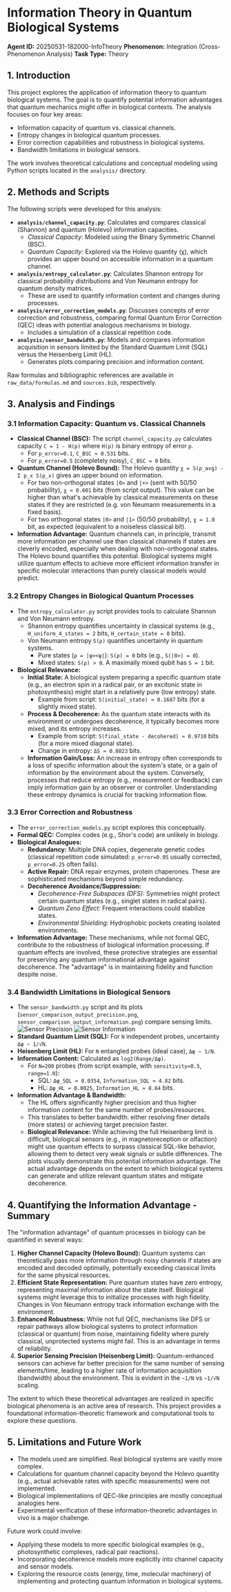 # Information Theory in Quantum Biological Systems

**Agent ID:** 20250531-182000-InfoTheory
**Phenomenon:** Integration (Cross-Phenomenon Analysis)
**Task Type:** Theory

## 1. Introduction

This project explores the application of information theory to quantum biological systems. The goal is to quantify potential information advantages that quantum mechanics might offer in biological contexts. The analysis focuses on four key areas:
- Information capacity of quantum vs. classical channels.
- Entropy changes in biological quantum processes.
- Error correction capabilities and robustness in biological systems.
- Bandwidth limitations in biological sensors.

The work involves theoretical calculations and conceptual modeling using Python scripts located in the `analysis/` directory.

## 2. Methods and Scripts

The following scripts were developed for this analysis:

-   **`analysis/channel_capacity.py`**: Calculates and compares classical (Shannon) and quantum (Holevo) information capacities.
    -   *Classical Capacity*: Modeled using the Binary Symmetric Channel (BSC).
    -   *Quantum Capacity*: Explored via the Holevo quantity (χ), which provides an upper bound on accessible information in a quantum channel.
-   **`analysis/entropy_calculator.py`**: Calculates Shannon entropy for classical probability distributions and Von Neumann entropy for quantum density matrices.
    -   These are used to quantify information content and changes during processes.
-   **`analysis/error_correction_models.py`**: Discusses concepts of error correction and robustness, comparing formal Quantum Error Correction (QEC) ideas with potential analogous mechanisms in biology.
    -   Includes a simulation of a classical repetition code.
-   **`analysis/sensor_bandwidth.py`**: Models and compares information acquisition in sensors limited by the Standard Quantum Limit (SQL) versus the Heisenberg Limit (HL).
    -   Generates plots comparing precision and information content.

Raw formulas and bibliographic references are available in `raw_data/formulas.md` and `sources.bib`, respectively.

## 3. Analysis and Findings

### 3.1 Information Capacity: Quantum vs. Classical Channels

-   **Classical Channel (BSC):** The script `channel_capacity.py` calculates capacity `C = 1 - H(p)` where `H(p)` is binary entropy of error `p`.
    -   For `p_error=0.1`, `C_BSC ≈ 0.531` bits.
    -   For `p_error=0.5` (completely noisy), `C_BSC = 0` bits.
-   **Quantum Channel (Holevo Bound):** The Holevo quantity `χ = S(ρ_avg) - Σ p_x S(ρ_x)` gives an upper bound on information.
    -   For two non-orthogonal states `|0>` and `|+>` (sent with 50/50 probability), `χ ≈ 0.601` bits (from script output). This value can be higher than what's achievable by classical measurements on these states if they are restricted (e.g. von Neumann measurements in a fixed basis).
    -   For two orthogonal states `|0>` and `|1>` (50/50 probability), `χ = 1.0` bit, as expected (equivalent to a noiseless classical bit).
-   **Information Advantage:** Quantum channels can, in principle, transmit more information per channel use than classical channels if states are cleverly encoded, especially when dealing with non-orthogonal states. The Holevo bound quantifies this potential. Biological systems might utilize quantum effects to achieve more efficient information transfer in specific molecular interactions than purely classical models would predict.

### 3.2 Entropy Changes in Biological Quantum Processes

-   The `entropy_calculator.py` script provides tools to calculate Shannon and Von Neumann entropy.
    -   Shannon entropy quantifies uncertainty in classical systems (e.g., `H_uniform_4_states = 2` bits, `H_certain_state = 0` bits).
    -   Von Neumann entropy `S(ρ)` quantifies uncertainty in quantum systems.
        -   Pure states (`ρ = |ψ><ψ|`): `S(ρ) = 0` bits (e.g., `S(|0>) = 0`).
        -   Mixed states: `S(ρ) > 0`. A maximally mixed qubit has `S = 1` bit.
-   **Biological Relevance:**
    -   **Initial State:** A biological system preparing a specific quantum state (e.g., an electron spin in a radical pair, or an excitonic state in photosynthesis) might start in a relatively pure (low entropy) state.
        -   Example from script: `S(initial_state) ≈ 0.1687` bits (for a slightly mixed state).
    -   **Process & Decoherence:** As the quantum state interacts with its environment or undergoes decoherence, it typically becomes more mixed, and its entropy increases.
        -   Example from script: `S(final_state - decohered) ≈ 0.9710` bits (for a more mixed diagonal state).
        -   Change in entropy: `ΔS ≈ 0.8023` bits.
    -   **Information Gain/Loss:** An increase in entropy often corresponds to a loss of specific information about the system's state, or a gain of information by the environment about the system. Conversely, processes that reduce entropy (e.g., measurement or feedback) can imply information gain by an observer or controller. Understanding these entropy dynamics is crucial for tracking information flow.

### 3.3 Error Correction and Robustness

-   The `error_correction_models.py` script explores this conceptually.
-   **Formal QEC:** Complex codes (e.g., Shor's code) are unlikely in biology.
-   **Biological Analogues:**
    -   **Redundancy:** Multiple DNA copies, degenerate genetic codes (classical repetition code simulated: `p_error=0.05` usually corrected, `p_error=0.25` often fails).
    -   **Active Repair:** DNA repair enzymes, protein chaperones. These are sophisticated mechanisms beyond simple redundancy.
    -   **Decoherence Avoidance/Suppression:**
        -   *Decoherence-Free Subspaces (DFS):* Symmetries might protect certain quantum states (e.g., singlet states in radical pairs).
        -   *Quantum Zeno Effect:* Frequent interactions could stabilize states.
        -   *Environmental Shielding:* Hydrophobic pockets creating isolated environments.
-   **Information Advantage:** These mechanisms, while not formal QEC, contribute to the robustness of biological information processing. If quantum effects are involved, these protective strategies are essential for preserving any quantum informational advantage against decoherence. The "advantage" is in maintaining fidelity and function despite noise.

### 3.4 Bandwidth Limitations in Biological Sensors

-   The `sensor_bandwidth.py` script and its plots (`sensor_comparison_output_precision.png`, `sensor_comparison_output_information.png`) compare sensing limits.
    ![Sensor Precision](analysis/sensor_comparison_output_precision.png)
    ![Sensor Information](analysis/sensor_comparison_output_information.png)
-   **Standard Quantum Limit (SQL):** For `N` independent probes, uncertainty `Δφ ~ 1/√N`.
-   **Heisenberg Limit (HL):** For `N` entangled probes (ideal case), `Δφ ~ 1/N`.
-   **Information Content:** Calculated as `log2(Range/Δφ)`.
    -   For `N=200` probes (from script example, with `sensitivity=0.5`, `range=1.0`):
        -   SQL: `Δφ_SQL ≈ 0.0354`, `Information_SQL ≈ 4.82` bits.
        -   HL:  `Δφ_HL ≈ 0.0025`, `Information_HL ≈ 8.64` bits.
-   **Information Advantage & Bandwidth:**
    -   The HL offers significantly higher precision and thus higher information content for the same number of probes/resources.
    -   This translates to better bandwidth: either resolving finer details (more states) or achieving target precision faster.
    -   **Biological Relevance:** While achieving the full Heisenberg limit is difficult, biological sensors (e.g., in magnetoreception or olfaction) might use quantum effects to surpass classical SQL-like behavior, allowing them to detect very weak signals or subtle differences. The plots visually demonstrate this potential information advantage. The actual advantage depends on the extent to which biological systems can generate and utilize relevant quantum states and mitigate decoherence.

## 4. Quantifying the Information Advantage - Summary

The "information advantage" of quantum processes in biology can be quantified in several ways:

1.  **Higher Channel Capacity (Holevo Bound):** Quantum systems can theoretically pass more information through noisy channels if states are encoded and decoded optimally, potentially exceeding classical limits for the same physical resources.
2.  **Efficient State Representation:** Pure quantum states have zero entropy, representing maximal information about the state itself. Biological systems might leverage this to initialize processes with high fidelity. Changes in Von Neumann entropy track information exchange with the environment.
3.  **Enhanced Robustness:** While not full QEC, mechanisms like DFS or repair pathways allow biological systems to protect information (classical or quantum) from noise, maintaining fidelity where purely classical, unprotected systems might fail. This is an advantage in terms of reliability.
4.  **Superior Sensing Precision (Heisenberg Limit):** Quantum-enhanced sensors can achieve far better precision for the same number of sensing elements/time, leading to a higher rate of information acquisition (bandwidth) about the environment. This is evident in the `~1/N` vs `~1/√N` scaling.

The extent to which these theoretical advantages are realized in specific biological phenomena is an active area of research. This project provides a foundational information-theoretic framework and computational tools to explore these questions.

## 5. Limitations and Future Work

-   The models used are simplified. Real biological systems are vastly more complex.
-   Calculations for quantum channel capacity beyond the Holevo quantity (e.g., actual achievable rates with specific measurements) were not implemented.
-   Biological implementations of QEC-like principles are mostly conceptual analogies here.
-   Experimental verification of these information-theoretic advantages in vivo is a major challenge.

Future work could involve:
-   Applying these models to more specific biological examples (e.g., photosynthetic complexes, radical pair reactions).
-   Incorporating decoherence models more explicitly into channel capacity and sensor models.
-   Exploring the resource costs (energy, time, molecular machinery) of implementing and protecting quantum information in biological systems.
